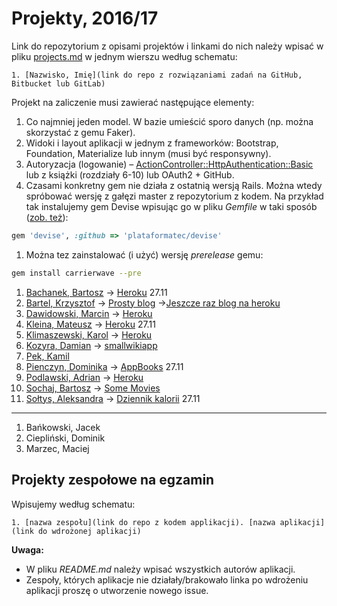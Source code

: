 # Projekty, 2016/17

Link do repozytorium z opisami projektów i linkami do nich należy wpisać
w pliku [projects.md](projects.md) w jednym wierszu według schematu:

```
1. [Nazwisko, Imię](link do repo z rozwiązaniami zadań na GitHub, Bitbucket lub GitLab)
```

Projekt na zaliczenie musi zawierać następujące elementy:

1. Co najmniej jeden model. W bazie umieścić sporo danych
  (np. można skorzystać z gemu Faker).
1. Widoki i layout aplikacji w jednym z frameworków:
   Bootstrap, Foundation, Materialize lub innym (musi być responsywny).
1. Autoryzacja (logowanie) – [ActionController::HttpAuthentication::Basic](http://edgeapi.rubyonrails.org/classes/ActionController/HttpAuthentication/Basic.html)
   lub z książki [](https://www.railstutorial.org/book) (rozdziały 6-10)
   lub OAuth2 + GitHub.
1. Czasami konkretny gem nie działa z ostatnią wersją Rails. Można wtedy spróbować
  wersję z gałęzi master z repozytorium z kodem. Na przykład tak instalujemy
  gem Devise wpisując go w pliku _Gemfile_ w taki sposób
  ([zob. też](http://bundler.io/git.html)):

```ruby
gem 'devise', :github => 'plataformatec/devise'
```
1. Można tez zainstalować (i użyć) wersję _prerelease_ gemu:

```sh
gem install carrierwave --pre
```


1. [Bachanek, Bartosz](https://github.com/bbachanek/app) -> [Heroku](https://quiet-forest-28132.herokuapp.com/) 27.11
1. [Bartel, Krzysztof](https://github.com/deer667/asi_kb) -> [Prosty blog](https://asi-kb-deeer666.c9users.io/) ->[Jeszcze raz blog na heroku](https://safe-forest-62774.herokuapp.com)
1. [Dawidowski, Marcin](https://github.com/mdawidowski/Projekt-ASI) -> [Heroku](https://serene-springs-39428.herokuapp.com/)
1. [Kleina, Mateusz](https://github.com/moskal91/ti-ruby-zaliczenie) -> [Heroku](https://zaliczenie-kontakty.herokuapp.com/) 27.11
1. [Klimaszewski, Karol](https://github.com/KKlimaszewski1/architektora_serwisow_internetowych_lab) -> [Heroku](https://fathomless-bastion-35868.herokuapp.com/)
1. [Kozyra, Damian](https://github.com/dkozyra/wiki) -> [smallwikiapp](http://smallwikiapp.herokuapp.com)
1. [Pek, Kamil](https://github.com/kamilpek/asi-paliwko.git)
1. [Pienczyn, Dominika](https://github.com/dpienczyn/appbooks) -> [AppBooks](https://appbooks.herokuapp.com/) 27.11
1. [Podlawski, Adrian](https://github.com/kirin1994/RubyZal) -> [Heroku](https://adrianpodlawskirubby.herokuapp.com/)
1. [Sochaj, Bartosz](https://github.com/bs-ug/RoR/tree/master/movies) -> [Some Movies](http://somemovies.herokuapp.com/)
1. [Sołtys, Aleksandra](https://github.com/saleksandra/appRubyDaily) -> [Dziennik kalorii](https://appdaily.herokuapp.com) 27.11

----

1. Bańkowski, Jacek
1. Ciepliński, Dominik
1. Marzec, Maciej


## Projekty zespołowe na egzamin

Wpisujemy według schematu:

```
1. [nazwa zespołu](link do repo z kodem applikacji). [nazwa aplikacji](link do wdrożonej aplikacji)
```

**Uwaga:**

* W pliku _README.md_ należy wpisać wszystkich autorów aplikacji.
* Zespoły, których aplikacje nie działały/brakowało linka po wdrożeniu aplikacji proszę o utworzenie nowego issue.
